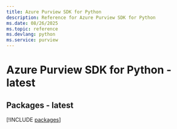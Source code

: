 ```yaml
---
title: Azure Purview SDK for Python
description: Reference for Azure Purview SDK for Python
ms.date: 08/26/2025
ms.topic: reference
ms.devlang: python
ms.service: purview
---
```

# Azure Purview SDK for Python - latest
## Packages - latest
[!INCLUDE [packages](purview-index.md)]